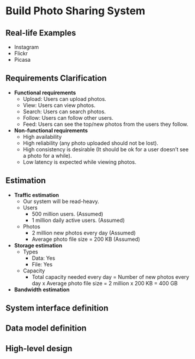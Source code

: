 # Build Photo Sharing System

## Real-life Examples
- Instagram
- Flickr
- Picasa

## Requirements Clarification
- **Functional requirements**
   - Upload: Users can upload photos.
   - View: Users can view photos.
   - Search: Users can search photos.
   - Follow: Users can follow other users.
   - Feed: Users can see the top/new photos from the users they follow.
- **Non-functional requirements**
   - High availability
   - High reliability (any photo uploaded should not be lost).
   - High consistency is desirable (It should be ok for a user doesn’t see a photo for a while).
   - Low latency is expected while viewing photos.

## Estimation
- **Traffic estimation**
   - Our system will be read-heavy.
   - Users
      - 500 million users. (Assumed)
      - 1 million daily active users. (Assumed)
   - Photos
      - 2 million new photos every day (Assumed)
      - Average photo file size = 200 KB (Assumed)
- **Storage estimation**
   - Types
      - Data: Yes
      - File: Yes
   - Capacity
      - Total capacity needed every day = Number of new photos every day x Average photo file size = 2 million x 200 KB =  400 GB
- **Bandwidth estimation**

## System interface definition

## Data model definition

## High-level design
